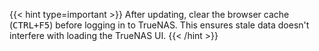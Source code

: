 &NewLine;

{{< hint type=important >}}
After updating, clear the browser cache (<kbd>CTRL+F5</kbd>) before logging in to TrueNAS. This ensures stale data doesn't interfere with loading the TrueNAS UI.
{{< /hint >}}
